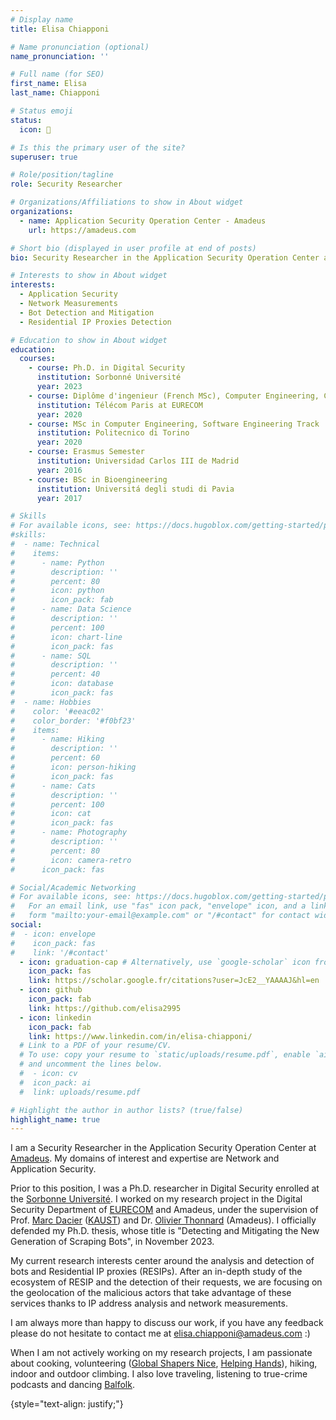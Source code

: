 ```yaml
---
# Display name
title: Elisa Chiapponi

# Name pronunciation (optional)
name_pronunciation: ''

# Full name (for SEO)
first_name: Elisa
last_name: Chiapponi

# Status emoji
status:
  icon: 🤗 

# Is this the primary user of the site?
superuser: true

# Role/position/tagline
role: Security Researcher 

# Organizations/Affiliations to show in About widget
organizations:
  - name: Application Security Operation Center - Amadeus 
    url: https://amadeus.com

# Short bio (displayed in user profile at end of posts)
bio: Security Researcher in the Application Security Operation Center at Amadeus

# Interests to show in About widget
interests:
  - Application Security
  - Network Measurements
  - Bot Detection and Mitigation
  - Residential IP Proxies Detection

# Education to show in About widget
education:
  courses:
    - course: Ph.D. in Digital Security
      institution: Sorbonné Université
      year: 2023
    - course: Diplôme d'ingenieur (French MSc), Computer Engineering, Communication System Security Track
      institution: Télécom Paris at EURECOM
      year: 2020
    - course: MSc in Computer Engineering, Software Engineering Track
      institution: Politecnico di Torino
      year: 2020
    - course: Erasmus Semester
      institution: Universidad Carlos III de Madrid
      year: 2016
    - course: BSc in Bioengineering
      institution: Universitá degli studi di Pavia
      year: 2017

# Skills
# For available icons, see: https://docs.hugoblox.com/getting-started/page-builder/#icons
#skills:
#  - name: Technical
#    items:
#      - name: Python
#        description: ''
#        percent: 80
#        icon: python
#        icon_pack: fab
#      - name: Data Science
#        description: ''
#        percent: 100
#        icon: chart-line
#        icon_pack: fas
#      - name: SQL
#        description: ''
#        percent: 40
#        icon: database
#        icon_pack: fas
#  - name: Hobbies
#    color: '#eeac02'
#    color_border: '#f0bf23'
#    items:
#      - name: Hiking
#        description: ''
#        percent: 60
#        icon: person-hiking
#        icon_pack: fas
#      - name: Cats
#        description: ''
#        percent: 100
#        icon: cat
#        icon_pack: fas
#      - name: Photography
#        description: ''
#        percent: 80
#        icon: camera-retro
#      icon_pack: fas

# Social/Academic Networking
# For available icons, see: https://docs.hugoblox.com/getting-started/page-builder/#icons
#   For an email link, use "fas" icon pack, "envelope" icon, and a link in the
#   form "mailto:your-email@example.com" or "/#contact" for contact widget.
social:
#  - icon: envelope
#    icon_pack: fas
#    link: '/#contact'
  - icon: graduation-cap # Alternatively, use `google-scholar` icon from `ai` icon pack
    icon_pack: fas
    link: https://scholar.google.fr/citations?user=JcE2__YAAAAJ&hl=en
  - icon: github
    icon_pack: fab
    link: https://github.com/elisa2995
  - icon: linkedin
    icon_pack: fab
    link: https://www.linkedin.com/in/elisa-chiapponi/
  # Link to a PDF of your resume/CV.
  # To use: copy your resume to `static/uploads/resume.pdf`, enable `ai` icons in `params.yaml`,
  # and uncomment the lines below.
  #  - icon: cv
  #  icon_pack: ai
  #  link: uploads/resume.pdf

# Highlight the author in author lists? (true/false)
highlight_name: true
---
```


I am a Security Researcher in the Application Security Operation Center at [Amadeus](https://amadeus.com/en). My domains of interest and expertise are Network and Application Security. 

Prior to this position, I was a Ph.D. researcher in Digital Security enrolled at the [Sorbonne Université](https://www.sorbonne-universite.fr/). I worked on my research project in the Digital Security Department of [EURECOM](https://www.eurecom.fr/) and Amadeus, under the supervision of Prof. [Marc Dacier](https://cemse.kaust.edu.sa/people/person/marc-dacier) ([KAUST](https://www.kaust.edu.sa/en/)) and Dr. [Olivier Thonnard](https://scholar.google.fr/citations?user=PGRHX2wAAAAJ&hl=fr) (Amadeus).  I officially defended my Ph.D. thesis, whose title is "Detecting and Mitigating the New Generation of Scraping Bots", in November 2023.

My current research interests center around the analysis and detection of bots and Residential IP proxies (RESIPs).
After an in-depth study of the ecosystem of RESIP and the detection of their requests, we are focusing on the geolocation of the malicious actors that take advantage of these services thanks to IP address analysis and network measurements.

I am always more than happy to discuss our work, if you have any feedback please do not hesitate to contact me at elisa.chiapponi@amadeus.com :)

When I am not actively working on my research projects, I am passionate about cooking, volunteering ([Global Shapers Nice](https://www.globalshapers.org/hubs/nice-hub/), [Helping Hands](https://www.helpinghands-sophia.org/)), hiking, indoor and outdoor climbing.
I also love traveling, listening to true-crime podcasts and dancing [Balfolk](https://www.instagram.com/folkazur/).

{style="text-align: justify;"}
